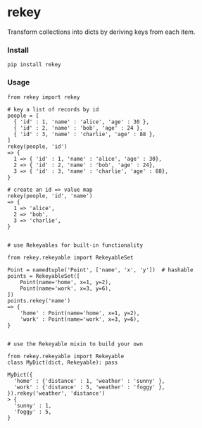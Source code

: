 rekey
======
Transform collections into dicts by deriving keys from each item.


### Install
```pip install rekey```


### Usage
```
from rekey import rekey

# key a list of records by id
people = [
  { 'id' : 1, 'name' : 'alice', 'age' : 30 },
  { 'id' : 2, 'name' : 'bob', 'age' : 24 },
  { 'id' : 3, 'name' : 'charlie', 'age' : 88 },
]
rekey(people, 'id')
=> {
  1 => { 'id' : 1, 'name' : 'alice', 'age' : 30},
  2 => { 'id' : 2, 'name' : 'bob', 'age' : 24},
  3 => { 'id' : 3, 'name' : 'charlie', 'age' : 88},
}

# create an id => value map
rekey(people, 'id', 'name')
=> {
  1 => 'alice',
  2 => 'bob',
  3 => 'charlie',
}


# use Rekeyables for built-in functionality

from rekey.rekeyable import RekeyableSet

Point = namedtuple('Point', ['name', 'x', 'y'])  # hashable
points = RekeyableSet([
    Point(name='home', x=1, y=2),
    Point(name='work', x=3, y=6),
])
points.rekey('name') 
=> {
    'home' : Point(name='home', x=1, y=2),
    'work' : Point(name='work', x=3, y=6),
}


# use the Rekeyable mixin to build your own

from rekey.rekeyable import Rekeyable
class MyDict(dict, Rekeyable): pass

MyDict({
  'home' : {'distance' : 1, 'weather' : 'sunny' },
  'work' : {'distance' : 5, 'weather' : 'foggy' },
}).rekey('weather', 'distance')
> {
  'sunny' : 1,
  'foggy' : 5,
}
```
